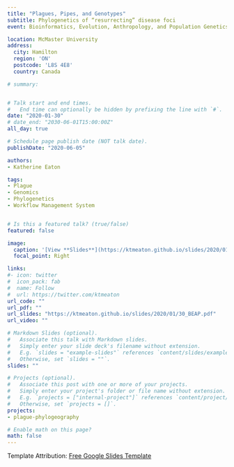 ```yaml
---
title: "Plagues, Pipes, and Genotypes"
subtitle: Phylogenetics of “resurrecting” disease foci
event: Bioinformatics, Evolution, Anthropology, and Population Genetics (BEAP) Seminar

location: McMaster University
address:
  city: Hamilton
  region: 'ON'
  postcode: 'L8S 4E8'
  country: Canada

# summary:


# Talk start and end times.
#   End time can optionally be hidden by prefixing the line with `#`.
date: "2020-01-30"
# date_end: "2030-06-01T15:00:00Z"
all_day: true

# Schedule page publish date (NOT talk date).
publishDate: "2020-06-05"

authors:
- Katherine Eaton

tags:
- Plague
- Genomics
- Phylogenetics
- Workflow Management System


# Is this a featured talk? (true/false)
featured: false

image:
  caption: '[View **Slides**](https://ktmeaton.github.io/slides/2020/01/30_BEAP.pdf)'
  focal_point: Right

links:
#- icon: twitter
#  icon_pack: fab
#  name: Follow
#  url: https://twitter.com/ktmeaton
url_code: ""
url_pdf: ""
url_slides: "https://ktmeaton.github.io/slides/2020/01/30_BEAP.pdf"
url_video: ""

# Markdown Slides (optional).
#   Associate this talk with Markdown slides.
#   Simply enter your slide deck's filename without extension.
#   E.g. `slides = "example-slides"` references `content/slides/example-slides.md`.
#   Otherwise, set `slides = ""`.
slides: ""

# Projects (optional).
#   Associate this post with one or more of your projects.
#   Simply enter your project's folder or file name without extension.
#   E.g. `projects = ["internal-project"]` references `content/project/deep-learning/index.md`.
#   Otherwise, set `projects = []`.
projects:
- plague-phylogeography

# Enable math on this page?
math: false
---
```

Template Attribution: [Free Google Slides Template](https://freegoogleslidestemplates.com/)

